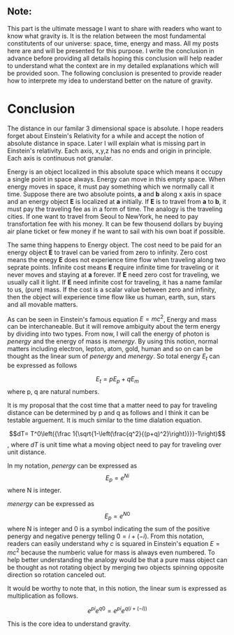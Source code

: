 
## Note:
This part is the ultimate message I want to share with readers who want to know what gravity is. It is the relation between the most fundamental constitutents of our universe: space, time, energy and mass. All my posts here are and will be presented for this purpose. I write the conclusion in advance before providing all details hoping this conclusion will help reader to understand what the context are in my detailed explanations which will be provided soon. The following conclusion is presented to provide reader how to interprete my idea to understand better on the nature of gravity.


# Conclusion
The distance in our familar 3 dimensional space is absolute. I hope readers forget about Einstein's Relativity for a while and accept the notion of absolute distance in space. Later I will explain what is missing part in Einstein's relativity. Each axis, x,y,z has no ends and origin in principle. Each axis is continuous not granular.

Energy is an object localized in this absolute space which means it occupy a single point in space always. Energy can move in this empty space. When energy moves in space, it must pay something which we normally call it time. Suppose there are two absolute points, **a** and **b** along x axis in space and an energy object **E** is localized at **a** initially. If **E** is to travel from **a** to **b**, it must pay the traveling fee as in a form of time. The analogy is the traveling cities. If one want to travel from Seoul to NewYork, he need to pay transfortation fee with his money. It can be few thousend dollars by buying air plane ticket or few money if he want to sail with his own boat if possible.

The same thing happens to Energy object. The cost need to be paid for an energy object **E** to travel can be varied from zero to infinity. Zero cost means the enegy **E** does not experience time flow when traveling along two seprate points. Infinite cost means **E** require infinite time for traveling or it never moves and staying at **a** forever. If **E** need zero cost for traveling, we usually call it light. If **E** need infinite cost for traveling, it has a name familar to us, (pure) mass. If the cost is a scalar value between zero and infinity, then the object will experience time flow like us human, earth, sun, stars and all movable matters.

As can be seen in Einstein's famous equation $E=mc^2$, Energy and mass can be interchaneable. But it will remove ambiguity about the term energy by dividing into two types. From now, I will call the energy of photon is *penergy* and the energy of mass is *menergy*. By using this notion, normal matters including electron, lepton, atom, gold, human and so on can be thought as the linear sum of *penergy* and *menergy*. So total energy $E_t$ can be expressed as follows

$$E_t=pE_p+qE_m$$ where p, q are natural numbers.

It is my proposal that the cost time that a matter need to pay for traveling distance can be determined by p and q as follows and I think it can be testable arguement. It is much similar to the time dialation equation.

$$dT= T^0\left({\frac 1{\sqrt{1-\left(\frac{q^2}{(p+q)^2}\right)}}}-1\right)$$, where $dT$ is unit time what a moving object need to pay for traveling over unit distance.


In my notation, *penergy* can be expressed as
$$E_p=e^{Ni}$$ where N is integer.

*menergy* can be expressed as
$$E_p=e^{N0}$$ where N is integer and 0 is a symbol indicating the sum of the positive penergy and negative penergy telling $0=i+(-i)$. From this notation, readers can easily understand why $c$ is squared in Einstein's equation $E=mc^2$ because the numberic value for mass is always even numbered. To help better understanding the analogy would be that a pure mass object can be thought as not rotating object by merging two objects spinning opposite direction so rotation canceled out.

It would be worthy to note that, in this notion, the linear sum is expressed as multiplication as follows.

$$e^{pi}e^{q0}=e^{pi}e^{q(i+(-i))}$$

This is the core idea to understand gravity.
